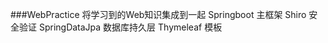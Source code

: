 ###WebPractice
    将学习到的Web知识集成到一起
    Springboot 主框架
    Shiro 安全验证
    SpringDataJpa 数据库持久层
    Thymeleaf 模板
